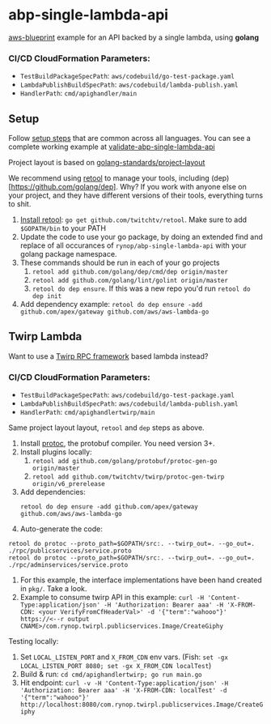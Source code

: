 # abp-single-lambda-api

[aws-blueprint](https://github.com/rynop/aws-blueprint) example for an API backed by a single lambda, using **golang**

### CI/CD CloudFormation Parameters:

*  `TestBuildPackageSpecPath`: `aws/codebuild/go-test-package.yaml`
*  `LambdaPublishBuildSpecPath`: `aws/codebuild/lambda-publish.yaml`
*  `HandlerPath`: `cmd/apighandler/main`

## Setup

Follow [setup steps](https://github.com/rynop/abp-single-lambda-api#setup) that are common across all languages.  You can see a complete working example at [validate-abp-single-lambda-api](https://github.com/rynop/validate-abp-single-lambda-api)

Project layout is based on [golang-standards/project-layout](https://github.com/golang-standards/project-layout)

We recommend using [retool](https://github.com/twitchtv/retool) to manage your tools, including (dep)[https://github.com/golang/dep].  Why?  If you work with anyone else on your project, and they have different versions of their tools, everything turns to shit.

1. [Install retool](https://github.com/twitchtv/retool#usage): `go get github.com/twitchtv/retool`. Make sure to add `$GOPATH/bin` to your PATH
1. Update the code to use your go package, by doing an extended find and replace of all occurances of `rynop/abp-single-lambda-api` with your golang package namespace.
1. These commands should be run in each of your go projects
    1.  `retool add github.com/golang/dep/cmd/dep origin/master`
    1.  `retool add github.com/golang/lint/golint origin/master`
    1.  `retool do dep ensure`.  If this was a new repo you'd run `retool do dep init`
1. Add dependency example: `retool do dep ensure -add github.com/apex/gateway github.com/aws/aws-lambda-go`

## Twirp Lambda

Want to use a [Twirp RPC framework](https://github.com/twitchtv/twirp) based lambda instead?

### CI/CD CloudFormation Parameters:

*  `TestBuildPackageSpecPath`: `aws/codebuild/go-test-package.yaml`
*  `LambdaPublishBuildSpecPath`: `aws/codebuild/lambda-publish.yaml`
*  `HandlerPath`: `cmd/apighandlertwirp/main`

Same project layout layout, `retool` and `dep` steps as above.

1.  Install [protoc](https://github.com/golang/protobuf), the protobuf compiler. You need version 3+.
1.  Install plugins locally:
    1.  `retool add github.com/golang/protobuf/protoc-gen-go origin/master`
    1.  `retool add github.com/twitchtv/twirp/protoc-gen-twirp origin/v6_prerelease`
1.  Add dependencies:
    ```
    retool do dep ensure -add github.com/apex/gateway github.com/aws/aws-lambda-go    
    ```
1.  Auto-generate the code:
```
retool do protoc --proto_path=$GOPATH/src:. --twirp_out=. --go_out=. ./rpc/publicservices/service.proto 
retool do protoc --proto_path=$GOPATH/src:. --twirp_out=. --go_out=. ./rpc/adminservices/service.proto 
```    
1. For this example, the interface implementations have been hand created in `pkg/`. Take a look.
1. Example to consume twirp API in this example: `curl -H 'Content-Type:application/json' -H 'Authorization: Bearer aaa' -H 'X-FROM-CDN: <your VerifyFromCfHeaderVal>' -d '{"term":"wahooo"}' https://<--r output CNAME>/com.rynop.twirpl.publicservices.Image/CreateGiphy`

Testing locally:
1.  Set `LOCAL_LISTEN_PORT` and `X_FROM_CDN` env vars. (Fish: `set -gx LOCAL_LISTEN_PORT 8080; set -gx X_FROM_CDN localTest`)
1.  Build & run: `cd cmd/apighandlertwirp; go run main.go`
1.  Hit endpoint: `curl -v -H 'Content-Type:application/json' -H 'Authorization: Bearer aaa' -H 'X-FROM-CDN: localTest' -d '{"term":"wahooo"}' http://localhost:8080/com.rynop.twirpl.publicservices.Image/CreateGiphy`

